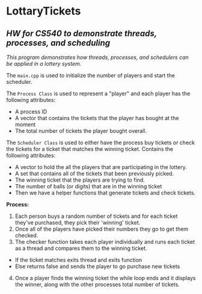 # LottaryTickets
## _HW for CS540 to demonstrate threads, processes, and scheduling_

_This program demonstrates how threads, processes, and schedulers can be applied in a lottery system._

The `main.cpp` is used to initialize the number of players and start the scheduler.

The `Process Class` is used to represent a "player" and each player has the following attributes:
- A process ID
- A vector that contains the tickets that the player has bought at the moment
- The total number of tickets the player bought overall.

The `Scheduler Class` is used to either have the process buy tickets or check the tickets for a ticket that matches the winning ticket.
Contains the following attributes:
- A vector to hold the all the players that are participating in the lottery.
- A set that contains all of the tickets that been previously picked.
- The winning ticket that the players are trying to find.
- The number of balls (or digits) that are in the winning ticket
- Then we have a helper functions that generate tickets and check tickets.

**Process:**
1. Each person buys a random number of tickets and for each ticket they've purchased, they pick their 'winning' ticket.
2. Once all of the players have picked their numbers they go to get them checked.
3. The checker function takes each player individually and runs each ticket as a thread and compares them to the winning ticket.
  - If the ticket matches exits thread and exits function
  - Else returns false and sends the player to go purchase new tickets
4. Once a player finds the winning ticket the while loop ends and it displays the winner, along with the other processes total number of tickets.
